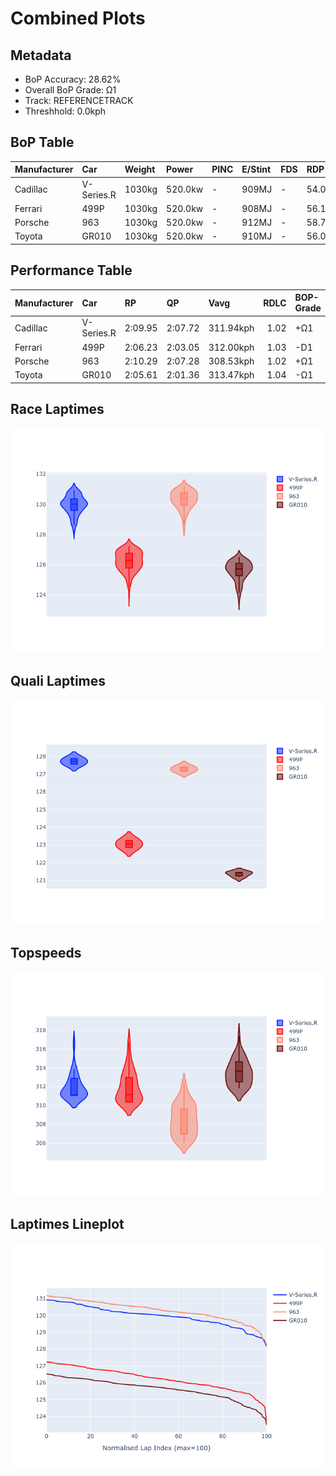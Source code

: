 # Combined Plots

## Metadata

- BoP Accuracy: 28.62%
- Overall BoP Grade: Ω1
- Track: REFERENCETRACK
- Threshhold: 0.0kph

## BoP Table
| Manufacturer   | Car        | Weight   | Power   | PINC   | E/Stint   | FDS   | RDP    | QDP    | TDP    |
|:---------------|:-----------|:---------|:--------|:-------|:----------|:------|:-------|:-------|:-------|
| Cadillac       | V-Series.R | 1030kg   | 520.0kw | -      | 909MJ     | -     | 54.09% | 66.67% | 14.80% |
| Ferrari        | 499P       | 1030kg   | 520.0kw | -      | 908MJ     | -     | 56.14% | 50.00% | 21.06% |
| Porsche        | 963        | 1030kg   | 520.0kw | -      | 912MJ     | -     | 58.78% | 40.00% | 76.50% |
| Toyota         | GR010      | 1030kg   | 520.0kw | -      | 910MJ     | -     | 56.06% | 75.00% | 10.23% |

## Performance Table
| Manufacturer   | Car        | RP      | QP      | Vavg      |   RDLC | BOP-Grade   | Match   |
|:---------------|:-----------|:--------|:--------|:----------|-------:|:------------|:--------|
| Cadillac       | V-Series.R | 2:09.95 | 2:07.72 | 311.94kph |   1.02 | +Ω1         | 10.08%  |
| Ferrari        | 499P       | 2:06.23 | 2:03.05 | 312.00kph |   1.03 | -D1         | 67.61%  |
| Porsche        | 963        | 2:10.29 | 2:07.28 | 308.53kph |   1.02 | +Ω1         | 3.32%   |
| Toyota         | GR010      | 2:05.61 | 2:01.36 | 313.47kph |   1.04 | -Ω1         | 33.47%  |

## Race Laptimes
![Race Laptimes](images/race_violin.png)

## Quali Laptimes
![Quali Laptimes](images/quali_violin.png)

## Topspeeds
![Topspeeds](images/topspeed_violin.png)

## Laptimes Lineplot
![Laptimes Lineplot](images/laptime_line.png)

